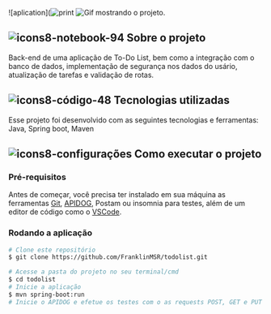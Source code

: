 ![aplication](![print](https://github.com/FranklinMSR/todolist/assets/127708250/d1e327f4-f314-4a4e-b323-3568cadbc66e)
![Gif mostrando o projeto.](public/aplication.gif)
## ![icons8-notebook-94](https://github.com/FranklinMSR/Web-Shorts-Summary/assets/127708250/d1e28924-a173-4d23-b594-e347e218f22b) Sobre o projeto
Back-end de uma aplicação de To-Do List, bem como a integração com o banco de dados, implementação de segurança nos dados do usário, atualização de tarefas e validação de rotas.
## ![icons8-código-48](https://github.com/FranklinMSR/Web-Shorts-Summary/assets/127708250/c026d7c2-869a-416b-ac75-09919dd86f7a) Tecnologias utilizadas
Esse projeto foi desenvolvido com as seguintes tecnologias e ferramentas:
<br>
Java, Spring boot, Maven
## ![icons8-configurações](https://github.com/FranklinMSR/Web-Shorts-Summary/assets/127708250/ff59f35c-9b50-403d-88da-71c033aa6565) Como executar o projeto
### Pré-requisitos
Antes de começar, você precisa ter instalado em sua máquina as ferramentas [Git](https://git-scm.com), [APIDOG](https://apidog.com/?utm_source=google_Ia&utm_campaign=20592270193&utm_content=151235961982&utm_term=&gclid=Cj0KCQjwhL6pBhDjARIsAGx8D59nQFF-dlWV3QQryDH8yYA02zHX8SjdE-zia-H1VhvTHfaS6_DenboaAsI_EALw_wcB), Postam ou insomnia para testes, além de um editor de código como o [VSCode](https://code.visualstudio.com/).
### Rodando a aplicação

```bash
# Clone este repositório
$ git clone https://github.com/FranklinMSR/todolist.git

# Acesse a pasta do projeto no seu terminal/cmd
$ cd todolist
# Inicie a aplicação
$ mvn spring-boot:run
# Inicie o APIDOG e efetue os testes com o as requests POST, GET e PUT com o endereço de saída fornecido pelo sistema
